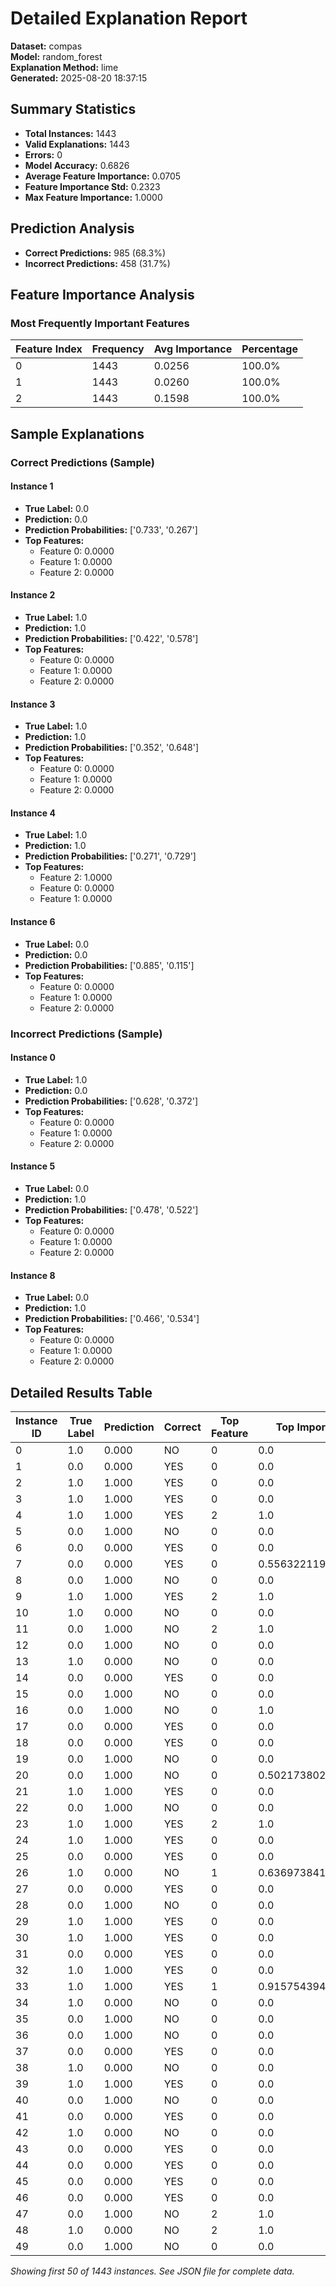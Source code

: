 # Detailed Explanation Report

**Dataset:** compas  
**Model:** random_forest  
**Explanation Method:** lime  
**Generated:** 2025-08-20 18:37:15  

## Summary Statistics

- **Total Instances:** 1443
- **Valid Explanations:** 1443
- **Errors:** 0
- **Model Accuracy:** 0.6826
- **Average Feature Importance:** 0.0705
- **Feature Importance Std:** 0.2323
- **Max Feature Importance:** 1.0000

## Prediction Analysis

- **Correct Predictions:** 985 (68.3%)
- **Incorrect Predictions:** 458 (31.7%)

## Feature Importance Analysis

### Most Frequently Important Features

| Feature Index | Frequency | Avg Importance | Percentage |
|---------------|-----------|----------------|------------|
| 0 | 1443 | 0.0256 | 100.0% |
| 1 | 1443 | 0.0260 | 100.0% |
| 2 | 1443 | 0.1598 | 100.0% |

## Sample Explanations

### Correct Predictions (Sample)

#### Instance 1

- **True Label:** 0.0
- **Prediction:** 0.0
- **Prediction Probabilities:** ['0.733', '0.267']
- **Top Features:**
  - Feature 0: 0.0000
  - Feature 1: 0.0000
  - Feature 2: 0.0000

#### Instance 2

- **True Label:** 1.0
- **Prediction:** 1.0
- **Prediction Probabilities:** ['0.422', '0.578']
- **Top Features:**
  - Feature 0: 0.0000
  - Feature 1: 0.0000
  - Feature 2: 0.0000

#### Instance 3

- **True Label:** 1.0
- **Prediction:** 1.0
- **Prediction Probabilities:** ['0.352', '0.648']
- **Top Features:**
  - Feature 0: 0.0000
  - Feature 1: 0.0000
  - Feature 2: 0.0000

#### Instance 4

- **True Label:** 1.0
- **Prediction:** 1.0
- **Prediction Probabilities:** ['0.271', '0.729']
- **Top Features:**
  - Feature 2: 1.0000
  - Feature 0: 0.0000
  - Feature 1: 0.0000

#### Instance 6

- **True Label:** 0.0
- **Prediction:** 0.0
- **Prediction Probabilities:** ['0.885', '0.115']
- **Top Features:**
  - Feature 0: 0.0000
  - Feature 1: 0.0000
  - Feature 2: 0.0000

### Incorrect Predictions (Sample)

#### Instance 0

- **True Label:** 1.0
- **Prediction:** 0.0
- **Prediction Probabilities:** ['0.628', '0.372']
- **Top Features:**
  - Feature 0: 0.0000
  - Feature 1: 0.0000
  - Feature 2: 0.0000

#### Instance 5

- **True Label:** 0.0
- **Prediction:** 1.0
- **Prediction Probabilities:** ['0.478', '0.522']
- **Top Features:**
  - Feature 0: 0.0000
  - Feature 1: 0.0000
  - Feature 2: 0.0000

#### Instance 8

- **True Label:** 0.0
- **Prediction:** 1.0
- **Prediction Probabilities:** ['0.466', '0.534']
- **Top Features:**
  - Feature 0: 0.0000
  - Feature 1: 0.0000
  - Feature 2: 0.0000

## Detailed Results Table

| Instance ID | True Label | Prediction | Correct | Top Feature | Top Importance |
|-------------|------------|------------|---------|-------------|----------------|
| 0 | 1.0 | 0.000 | NO | 0 | 0.0 |
| 1 | 0.0 | 0.000 | YES | 0 | 0.0 |
| 2 | 1.0 | 1.000 | YES | 0 | 0.0 |
| 3 | 1.0 | 1.000 | YES | 0 | 0.0 |
| 4 | 1.0 | 1.000 | YES | 2 | 1.0 |
| 5 | 0.0 | 1.000 | NO | 0 | 0.0 |
| 6 | 0.0 | 0.000 | YES | 0 | 0.0 |
| 7 | 0.0 | 0.000 | YES | 0 | 0.5563221193026042 |
| 8 | 0.0 | 1.000 | NO | 0 | 0.0 |
| 9 | 1.0 | 1.000 | YES | 2 | 1.0 |
| 10 | 1.0 | 0.000 | NO | 0 | 0.0 |
| 11 | 0.0 | 1.000 | NO | 2 | 1.0 |
| 12 | 0.0 | 1.000 | NO | 0 | 0.0 |
| 13 | 1.0 | 0.000 | NO | 0 | 0.0 |
| 14 | 0.0 | 0.000 | YES | 0 | 0.0 |
| 15 | 0.0 | 1.000 | NO | 0 | 0.0 |
| 16 | 0.0 | 1.000 | NO | 0 | 1.0 |
| 17 | 0.0 | 0.000 | YES | 0 | 0.0 |
| 18 | 0.0 | 0.000 | YES | 0 | 0.0 |
| 19 | 0.0 | 1.000 | NO | 0 | 0.0 |
| 20 | 0.0 | 1.000 | NO | 0 | 0.5021738023171692 |
| 21 | 1.0 | 1.000 | YES | 0 | 0.0 |
| 22 | 0.0 | 1.000 | NO | 0 | 0.0 |
| 23 | 1.0 | 1.000 | YES | 2 | 1.0 |
| 24 | 1.0 | 1.000 | YES | 0 | 0.0 |
| 25 | 0.0 | 0.000 | YES | 0 | 0.0 |
| 26 | 1.0 | 0.000 | NO | 1 | 0.636973841922164 |
| 27 | 0.0 | 0.000 | YES | 0 | 0.0 |
| 28 | 0.0 | 1.000 | NO | 0 | 0.0 |
| 29 | 1.0 | 1.000 | YES | 0 | 0.0 |
| 30 | 1.0 | 1.000 | YES | 0 | 0.0 |
| 31 | 0.0 | 0.000 | YES | 0 | 0.0 |
| 32 | 1.0 | 1.000 | YES | 0 | 0.0 |
| 33 | 1.0 | 1.000 | YES | 1 | 0.9157543948509348 |
| 34 | 1.0 | 0.000 | NO | 0 | 0.0 |
| 35 | 0.0 | 1.000 | NO | 0 | 0.0 |
| 36 | 0.0 | 1.000 | NO | 0 | 0.0 |
| 37 | 0.0 | 0.000 | YES | 0 | 0.0 |
| 38 | 1.0 | 0.000 | NO | 0 | 0.0 |
| 39 | 1.0 | 1.000 | YES | 0 | 0.0 |
| 40 | 0.0 | 1.000 | NO | 0 | 0.0 |
| 41 | 0.0 | 0.000 | YES | 0 | 0.0 |
| 42 | 1.0 | 0.000 | NO | 0 | 0.0 |
| 43 | 0.0 | 0.000 | YES | 0 | 0.0 |
| 44 | 0.0 | 0.000 | YES | 0 | 0.0 |
| 45 | 0.0 | 0.000 | YES | 0 | 0.0 |
| 46 | 0.0 | 0.000 | YES | 0 | 0.0 |
| 47 | 0.0 | 1.000 | NO | 2 | 1.0 |
| 48 | 1.0 | 0.000 | NO | 2 | 1.0 |
| 49 | 0.0 | 1.000 | NO | 0 | 0.0 |

*Showing first 50 of 1443 instances. See JSON file for complete data.*
